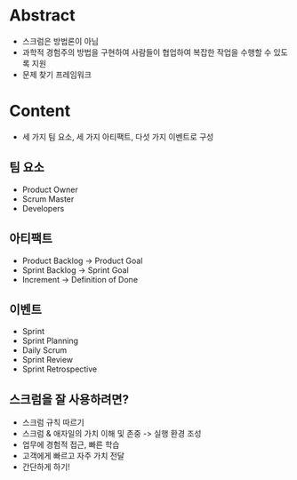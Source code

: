 # Abstract
- 스크럼은 방법론이 아님
- 과학적 경험주의 방법을 구현하여 사람들이 협업하여 복잡한 작업을 수행할 수 있도록 지원
- 문제 찾기 프레임워크
# Content
- 세 가지 팀 요소, 세 가지 아티팩트, 다섯 가지 이벤트로 구성
## 팀 요소
- Product Owner
- Scrum Master
- Developers
## 아티팩트
- Product Backlog -> Product Goal
- Sprint Backlog -> Sprint Goal
- Increment -> Definition of Done
## 이벤트
- Sprint
- Sprint Planning
- Daily Scrum
- Sprint Review
- Sprint Retrospective
## 스크럼을 잘 사용하려면?
- 스크럼 규칙 따르기
- 스크럼 & 애자일의 가치 이해 및 존중 -> 실행 환경 조성
- 업무에 경험적 접근, 빠른 학습
- 고객에게 빠르고 자주 가치 전달
- 간단하게 하기!